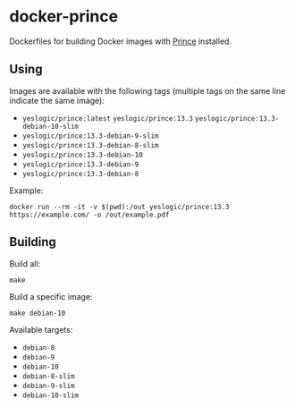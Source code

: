 # docker-prince

Dockerfiles for building Docker images with [Prince] installed.

## Using

Images are available with the following tags (multiple tags on the same line
indicate the same image):

* `yeslogic/prince:latest` `yeslogic/prince:13.3` `yeslogic/prince:13.3-debian-10-slim`
* `yeslogic/prince:13.3-debian-9-slim`
* `yeslogic/prince:13.3-debian-8-slim`
* `yeslogic/prince:13.3-debian-10`
* `yeslogic/prince:13.3-debian-9`
* `yeslogic/prince:13.3-debian-8`

Example:

```shell
docker run --rm -it -v $(pwd):/out yeslogic/prince:13.3 https://example.com/ -o /out/example.pdf
```

## Building

Build all:

    make

Build a specific image:

    make debian-10

Available targets:

* `debian-8`
* `debian-9`
* `debian-10`
* `debian-8-slim`
* `debian-9-slim`
* `debian-10-slim`

[Prince]: https://www.princexml.com/

